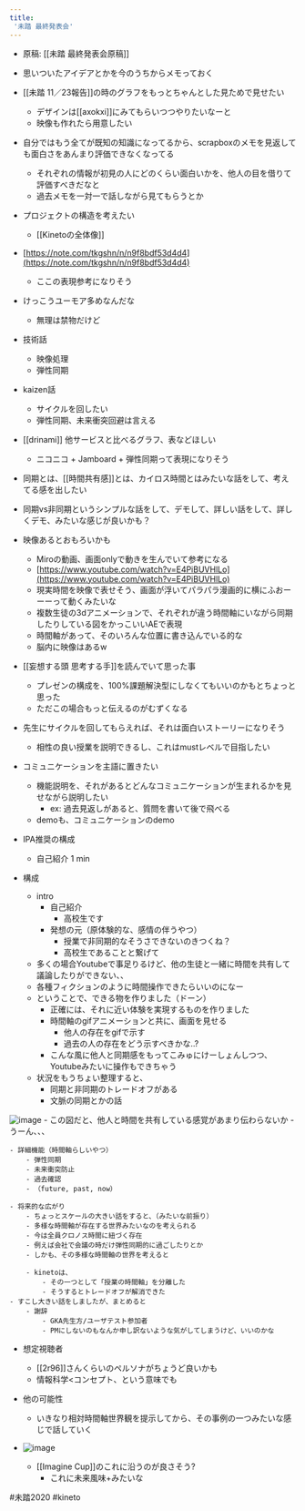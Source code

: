 ```yaml
---
title:
 '未踏 最終発表会'
---
```



- 原稿: [[未踏 最終発表会原稿]]

- 思いついたアイデアとかを今のうちからメモっておく

- [[未踏 11／23報告]]の時のグラフをもっとちゃんとした見ためで見せたい
    - デザインは[[axokxi]]にみてもらいつつやりたいなーと
    - 映像も作れたら用意したい
- 自分ではもう全てが既知の知識になってるから、scrapboxのメモを見返しても面白さをあんまり評価できなくなってる
    - それぞれの情報が初見の人にどのくらい面白いかを、他人の目を借りて評価すべきだなと
    - 過去メモを一対一で話しながら見てもらうとか

- プロジェクトの構造を考えたい
    - [[Kinetoの全体像]]

- [https://note.com/tkgshn/n/n9f8bdf53d4d4](https://note.com/tkgshn/n/n9f8bdf53d4d4)
    - ここの表現参考になりそう

- けっこうユーモア多めなんだな
    - 無理は禁物だけど

- 技術話
    - 映像処理
    - 弾性同期

- kaizen話
    - サイクルを回したい
    - 弾性同期、未来衝突回避は言える

- [[drinami]] 他サービスと比べるグラフ、表などほしい
    - ニコニコ + Jamboard + 弾性同期って表現になりそう

- 同期とは、[[時間共有感]]とは、カイロス時間とはみたいな話をして、考えてる感を出したい

- 同期vs非同期というシンプルな話をして、デモして、詳しい話をして、詳しくデモ、みたいな感じが良いかも？

- 映像あるとおもろいかも
    - Miroの動画、画面onlyで動きを生んでいて参考になる
    - [https://www.youtube.com/watch?v=E4PiBUVHlLo](https://www.youtube.com/watch?v=E4PiBUVHlLo)
    - 現実時間を映像で表せそう、画面が浮いてパラパラ漫画的に横にふおーーーって動くみたいな
    - 複数生徒の3dアニメーションで、それぞれが違う時間軸にいながら同期したりしている図をかっこいいAEで表現
    - 時間軸があって、そのいろんな位置に書き込んでいる的な
    - 脳内に映像はあるw

- [[妄想する頭 思考する手]]を読んでいて思った事
    - プレゼンの構成を、100%課題解決型にしなくてもいいのかもとちょっと思った
    - ただこの場合もっと伝えるのがむずくなる


- 先生にサイクルを回してもらえれば、それは面白いストーリーになりそう
    - 相性の良い授業を説明できるし、これはmustレベルで目指したい

- コミュニケーションを主語に置きたい
    - 機能説明を、それがあるとどんなコミュニケーションが生まれるかを見せながら説明したい
        - ex: 過去見返しがあると、質問を書いて後で飛べる
    - demoも、コミュニケーションのdemo

- IPA推奨の構成
    - 自己紹介 1 min


- 構成
    - intro
        - 自己紹介
            - 高校生です
        - 発想の元（原体験的な、感情の伴うやつ）
            - 授業で非同期的なそうさできないのきつくね？
            - 高校生であることと繋げて
    - 多くの場合Youtubeで事足りるけど、他の生徒と一緒に時間を共有して議論したりができない、、
    - 各種フィクションのように時間操作できたらいいのになー
    - ということで、できる物を作りました（ドーン）
        - 正確には、それに近い体験を実現するものを作りました
        - 時間軸のgifアニメーションと共に、画面を見せる
            - 他人の存在をgifで示す
            - 過去の人の存在をどう示すべきかな..?
        - こんな風に他人と同期感をもってこみゅにけーしょんしつつ、Youtubeみたいに操作もできちゃう
    - 状況をもうちょい整理すると、
        - 同期と非同期のトレードオフがある
        - 文脈の同期とかの話

![image](https://gyazo.com/9598b567e25aeb215ef1373b9ebdaeff/thumb/1000)
    - この図だと、他人と時間を共有している感覚があまり伝わらないか
    - うーん、、、

    - 詳細機能（時間軸らしいやつ）
        - 弾性同期
        - 未来衝突防止
        - 過去確認
        - （future, past, now）

    - 将来的な広がり
        - ちょっとスケールの大きい話をすると、（みたいな前振り）
        - 多様な時間軸が存在する世界みたいなのを考えられる
        - 今は全員クロノス時間に紐づく存在
        - 例えば会社で会議の時だけ弾性同期的に過ごしたりとか
        - しかも、その多様な時間軸の世界を考えると

        - kinetoは、
            - その一つとして「授業の時間軸」を分離した
            - そうするとトレードオフが解消できた
    - すこし大きい話をしましたが、まとめると
        - 謝辞
            - GKA先生方/ユーザテスト参加者
            - PMにしないのもなんか申し訳ないような気がしてしまうけど、いいのかな

- 想定視聴者
    - [[2r96]]さんくらいのペルソナがちょうど良いかも
    - 情報科学<コンセプト、という意味でも

- 他の可能性
    - いきなり相対時間軸世界観を提示してから、その事例の一つみたいな感じで話していく

- ![image](https://gyazo.com/50f136b55946b385a115f788f1d85b4a/thumb/1000)
    - [[Imagine Cup]]のこれに沿うのが良さそう?
        - これに未来風味+みたいな




#未踏2020 #kineto